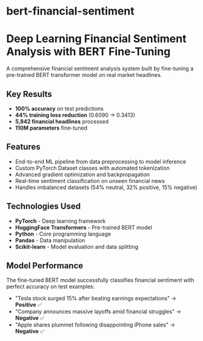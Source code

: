 # bert-financial-sentiment
# Deep Learning Financial Sentiment Analysis with BERT Fine-Tuning

A comprehensive financial sentiment analysis system built by fine-tuning a pre-trained BERT transformer model on real market headlines.

## Key Results
- **100% accuracy** on test predictions
- **44% training loss reduction** (0.6090 → 0.3413)
- **5,842 financial headlines** processed
- **110M parameters** fine-tuned

## Features
- End-to-end ML pipeline from data preprocessing to model inference
- Custom PyTorch Dataset classes with automated tokenization
- Advanced gradient optimization and backpropagation
- Real-time sentiment classification on unseen financial news
- Handles imbalanced datasets (54% neutral, 32% positive, 15% negative)

## Technologies Used
- **PyTorch** - Deep learning framework
- **HuggingFace Transformers** - Pre-trained BERT model
- **Python** - Core programming language
- **Pandas** - Data manipulation
- **Scikit-learn** - Model evaluation and data splitting

## Model Performance
The fine-tuned BERT model successfully classifies financial sentiment with perfect accuracy on test examples:

- "Tesla stock surged 15% after beating earnings expectations" → **Positive** ✅
- "Company announces massive layoffs amid financial struggles" → **Negative** ✅
- "Apple shares plummet following disappointing iPhone sales" → **Negative** ✅
